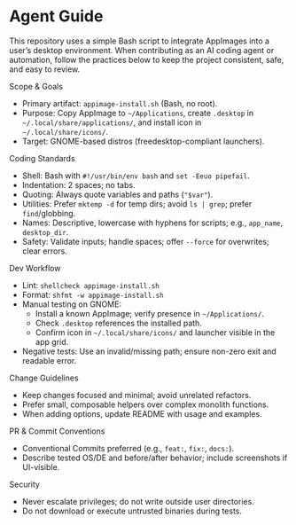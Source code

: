 Agent Guide
===========

This repository uses a simple Bash script to integrate AppImages into a user’s desktop environment. When contributing as an AI coding agent or automation, follow the practices below to keep the project consistent, safe, and easy to review.

Scope & Goals
- Primary artifact: `appimage-install.sh` (Bash, no root).
- Purpose: Copy AppImage to `~/Applications`, create `.desktop` in `~/.local/share/applications/`, and install icon in `~/.local/share/icons/`.
- Target: GNOME-based distros (freedesktop-compliant launchers).

Coding Standards
- Shell: Bash with `#!/usr/bin/env bash` and `set -Eeuo pipefail`.
- Indentation: 2 spaces; no tabs.
- Quoting: Always quote variables and paths (`"$var"`).
- Utilities: Prefer `mktemp -d` for temp dirs; avoid `ls | grep`; prefer `find`/globbing.
- Names: Descriptive, lowercase with hyphens for scripts; e.g., `app_name`, `desktop_dir`.
- Safety: Validate inputs; handle spaces; offer `--force` for overwrites; clear errors.

Dev Workflow
- Lint: `shellcheck appimage-install.sh`
- Format: `shfmt -w appimage-install.sh`
- Manual testing on GNOME:
  - Install a known AppImage; verify presence in `~/Applications/`.
  - Check `.desktop` references the installed path.
  - Confirm icon in `~/.local/share/icons/` and launcher visible in the app grid.
- Negative tests: Use an invalid/missing path; ensure non-zero exit and readable error.

Change Guidelines
- Keep changes focused and minimal; avoid unrelated refactors.
- Prefer small, composable helpers over complex monolith functions.
- When adding options, update README with usage and examples.

PR & Commit Conventions
- Conventional Commits preferred (e.g., `feat:`, `fix:`, `docs:`).
- Describe tested OS/DE and before/after behavior; include screenshots if UI-visible.

Security
- Never escalate privileges; do not write outside user directories.
- Do not download or execute untrusted binaries during tests.

